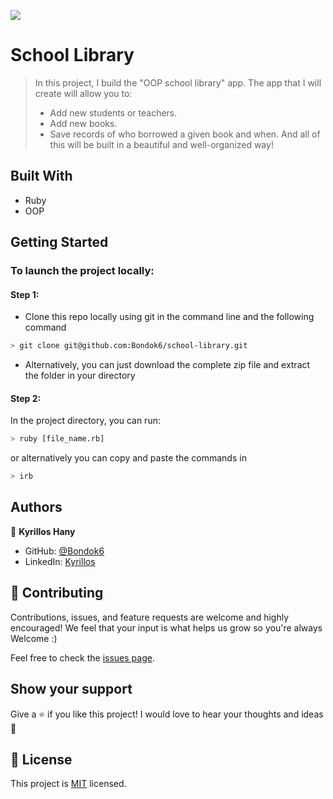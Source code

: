 ![](https://img.shields.io/badge/Microverse-blueviolet)

# School Library

> In this project, I build the "OOP school library" app. The app that I will create will allow you to:
>
> - Add new students or teachers.
> - Add new books.
> - Save records of who borrowed a given book and when.
>   And all of this will be built in a beautiful and well-organized way!

## Built With

- Ruby
- OOP

## Getting Started

### To launch the project locally:

#### Step 1:

- Clone this repo locally using git in the command line and the following command

```bash
> git clone git@github.com:Bondok6/school-library.git
```

- Alternatively, you can just download the complete zip file and extract the folder in your directory

#### Step 2:

In the project directory, you can run:

```bash
> ruby [file_name.rb]
```

or alternatively you can copy and paste the commands in

```bash
> irb
```

## Authors

👤 **Kyrillos Hany**

- GitHub: [@Bondok6](https://github.com/Bondok6)
- LinkedIn: [Kyrillos](https://www.linkedin.com/in/kyrillos-hany/)

## 🤝 Contributing

Contributions, issues, and feature requests are welcome and highly encouraged!
We feel that your input is what helps us grow so you're always Welcome :)

Feel free to check the [issues page](../../issues/).

## Show your support

Give a ⭐️ if you like this project!
I would love to hear your thoughts and ideas 🖤

## 📝 License

This project is [MIT](./MIT.md) licensed.
